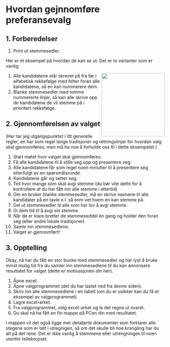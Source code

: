 # Hvordan gejnnomføre preferansevalg
## 1. Forberedelser
1. Print ut stemmesedler.

Her er et eksempel på hvordan de kan se ut:
Det er to varianter som er vanlig:

<img src="https://pbs.twimg.com/profile_images/892342855943036928/YBSKHYbA_400x400.jpg" width="200" height="200" align="right">

1. Alle kandidatene står skrevet på fra før i alfabetisk rekkefølge med felter foran alle kandidatene, så en kan nummerere dem.
1. Blanke stemmesedler med tomme nummererte linjer, så kan alle skrive opp de kandidatene de vil stemme på i prioritert rekkefølge.

## 2. Gjennomførelsen av valget
(Her tar jeg utgangspunktet i litt generelle regler, en har som regel lange tradisjoner og retningslinjer for hvordan valg skal gjennomføres, men må ha noe å forholde oss til i dette eksempelet.)
1. Start møtet hvor valget skal gjennomføres.
1. Få alle kandidatene til å stille seg opp og presentere seg.
1. Alle kandidatene får som regel noen minutter til å presentere seg etterfulgt av en spørsmålsrunde.
1. Kandidatene går og setter seg.
1. Tell hvor mange som skal avgi stemme (du bør vite dette for å kontrollere at du har fått inn alle stemme i ettertid)
1. Om en bruker blanke stemmesedler, må en skrive navnene til alle kandidater på en tavle e.l. så enm vet hvem en kan stemme på.
1. Del ut stemmesedler til alle som har lov å avgi stemme.
1. Gi dem tid til å avgi sin stemme.
1. Når de er klare bretter de stemmeseddel én gang og holder den foran seg (eller andre lokale tradisjoner)
1. Samle inn stemmesedlene.
1. Valget er gjennomført!
## 3. Opptelling
Okay, nå har du fått en stor bunke med stemmesedler og har lyst å bruke minst mulig tid fra du samler inn stemmesedlene til du kan annonsere resultatet for valget (dette er motivasjonen din her).

1. Åpne excel.
1. Åpne valgprogrammet (det du har lastet ned fra denne siden).
1. Skriv inn alle stemmesedlene i en tabell (om du er usikker kan du få et eksempel av valgprogrammet).
1. Lagre excel-arket.
1. Fra valgprogrammet, velg excel-arket og la det regne ut svaret.
1. Du skal nå ha fått en fin mappe på PCen din med resultatet.

I mappen vil det også ligge mer detaljerte dokumenter som forklarer alle stegene som er tatt i utregnigen, så om det skulle bli noe krangling har du alt på det rene. Det er ikke vanlig å stemmene eller utrengningen til noen utenfor tellekorpset.
